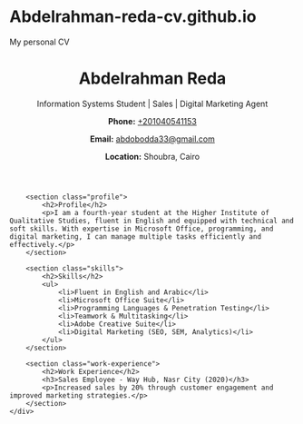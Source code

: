 # Abdelrahman-reda-cv.github.io
My personal CV 
<!DOCTYPE html>
<html lang="en">
<head>
    <meta charset="UTF-8">
    <meta name="viewport" content="width=device-width, initial-scale=1.0">
    <meta http-equiv="X-UA-Compatible" content="ie=edge">
    <title>Abdelrahman Reda CV</title>
    <link rel="stylesheet" href="styles.css">
    <link href="https://fonts.googleapis.com/css2?family=Roboto:wght@300;400;700&display=swap" rel="stylesheet">
</head>
<body>
    <div class="container">
        <header>
            <h1>Abdelrahman Reda</h1>
            <p class="subtitle">Information Systems Student | Sales | Digital Marketing Agent</p>
            <div class="contact">
                <p><strong>Phone:</strong> <a href="tel:+201040541153">+201040541153</a></p>
                <p><strong>Email:</strong> <a href="mailto:abdobodda33@gmail.com">abdobodda33@gmail.com</a></p>
                <p><strong>Location:</strong> Shoubra, Cairo</p>
            </div>
        </header>

        <section class="profile">
            <h2>Profile</h2>
            <p>I am a fourth-year student at the Higher Institute of Qualitative Studies, fluent in English and equipped with technical and soft skills. With expertise in Microsoft Office, programming, and digital marketing, I can manage multiple tasks efficiently and effectively.</p>
        </section>

        <section class="skills">
            <h2>Skills</h2>
            <ul>
                <li>Fluent in English and Arabic</li>
                <li>Microsoft Office Suite</li>
                <li>Programming Languages & Penetration Testing</li>
                <li>Teamwork & Multitasking</li>
                <li>Adobe Creative Suite</li>
                <li>Digital Marketing (SEO, SEM, Analytics)</li>
            </ul>
        </section>

        <section class="work-experience">
            <h2>Work Experience</h2>
            <h3>Sales Employee - Way Hub, Nasr City (2020)</h3>
            <p>Increased sales by 20% through customer engagement and improved marketing strategies.</p>
        </section>
    </div>
</body>
</html>
